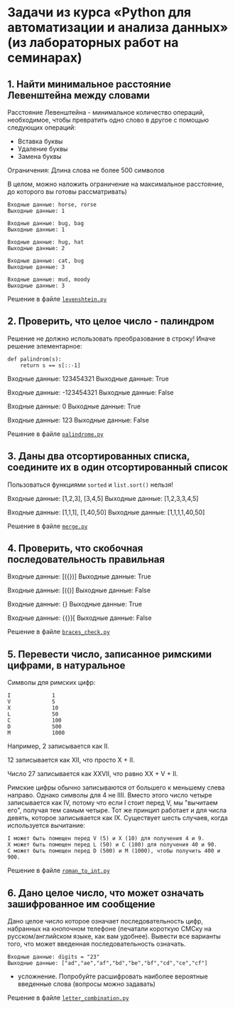 # Задачи из курса «Python для автоматизации и анализа данных» (из лабораторных работ на семинарах)

## 1. Найти минимальное расстояние Левенштейна между словами

Расстояние Левенштейна - минимальное количество операций, необходимое, чтобы превратить одно слово в другое с помощью следующих операций:

* Вставка буквы
* Удаление буквы
* Замена буквы

Ограничения: Длина слова не более 500 символов

В целом, можно наложить ограничение на максимальное расстояние, до которого вы готовы рассматривать)


    Входные данные: horse, rorse
    Выходные данные: 1

    Входные данные: bug, bag
    Выходные данные: 1
    
    Входные данные: hug, hat
    Выходные данные: 2
    
    Входные данные: cat, bug
    Выходные данные: 3
    
    Входные данные: mud, moody
    Выходные данные: 3
Решение в файле [`levenshtein.py`](./levenstein.py)

## 2. Проверить, что целое число - палиндром 
Решение не должно использовать преобразование в строку! Иначе решение элементарное:
```
def palindrom(s):
    return s == s[::-1]
```

Входные данные: 123454321
Выходные данные: True

Входные данные: -123454321
Выходные данные: False

Входные данные: 0
Выходные данные: True

Входные данные: 123
Выходные данные: False

Решение в файле [`palindrome.py`](./palindrome.py)

## 3. Даны два отсортированных списка, соедините их в один отсортированный список

Пользоваться функциями `sorted` и `list.sort()` нельзя!

Входные данные: [1,2,3], [3,4,5]
Выходные данные: [1,2,3,3,4,5]

Входные данные: [1,1,1], [1,40,50]
Выходные данные: [1,1,1,1,40,50]

Решение в файле [`merge.py`](./merge.py)

## 4. Проверить, что скобочная последовательность правильная
Входные данные: [({})]
Выходные данные: True

Входные данные: [({)]
Выходные данные: False

Входные данные: {}
Выходные данные: True

Входные данные: {{}}[
Выходные данные: False

Решение в файле [`braces_check.py`](./braces_check.py)

## 5. Перевести число, записанное римскими цифрами, в натуральное

Символы для римских цифр:

    I             1
    V             5
    X             10
    L             50
    C             100
    D             500
    M             1000
    
    
Например, 2 записывается как II. 

12 записывается как XII, что просто X + II. 

Число 27 записывается как XXVII, что равно XX + V + II.

Римские цифры обычно записываются от большего к меньшему слева направо. Однако символы для 4 не IIII. Вместо этого число четыре записывается как IV, потому что если I стоит перед V, мы "вычитаем его", получая тем самым четыре. Тот же принцип работает и для числа девять, которое записывается как IX. Существует шесть случаев, когда используется вычитание:

    I может быть помещен перед V (5) и X (10) для получения 4 и 9.
    X может быть помещен перед L (50) и C (100) для получения 40 и 90.
    C может быть помещен перед D (500) и M (1000), чтобы получить 400 и 900.

Решение в файле [`roman_to_int.py`](./roman_to_int.py)

## 6. Дано целое число, что может означать зашифрованное им сообщение

Дано целое число которое означает последовательность цифр, набранных на кнопочном телефоне (печатали короткую СМСку на русском/английском языке, как вам удобнее). Вывести все варианты того, что может введенная последовательность означать.

    Входные данные: digits = "23"
    Выходные данные: ["ad","ae","af","bd","be","bf","cd","ce","cf"]

+ усложнение. Попробуйте расшифровать наиболее вероятные введенные слова (вопросы можно задавать)

Решение в файле [`letter_combination.py`](./letter_combination.py)